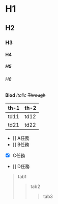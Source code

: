 # H1
## H2
### H3
#### H4
##### H5
###### H6

**Blod**
*Italic*
~~Through~~

|th-1|th-2|
|--|--|
|td11|td12|
|td21|td22|

- [] A任務
- [] B任務
- [x] C任務
- [] D任務

>tab1
>>tab2
>>>tab3

